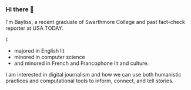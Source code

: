 ### Hi there 👋

<!--
**jbaylisswagner/jbaylisswagner** is a ✨ _special_ ✨ repository because its `README.md` (this file) appears on your GitHub profile.

Here are some ideas to get you started:

- 🔭 I’m currently working on ...
- 🌱 I’m currently learning ...
- 👯 I’m looking to collaborate on ...
- 🤔 I’m looking for help with ...
- 💬 Ask me about ...
- 📫 How to reach me: ...
- 😄 Pronouns: ...
- ⚡ Fun fact: ...
-->

I'm Bayliss, a recent graduate of Swarthmore College and past fact-check reporter at USA TODAY.

I: 
- majored in English lit
- minored in computer science
- and minored in French and Francophone lit and culture. 

I am interested in digital journalism and how we can use both humanistic practices and computational tools to inform, connect, and tell stories.
